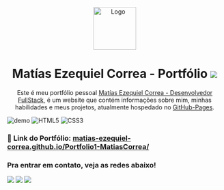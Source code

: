 <div align="center">
  <img alt="Logo" src="https://i.ibb.co/vPfSth8/M.png" width="100"/>
</div>
<h1 align="center">
  Matías Ezequiel Correa - Portfólio <img src="https://i.ibb.co/zQ9KsTy/file-folder-1f4c1.png">  
</h1>
<p align="center">
  Este é meu portfólio pessoal <a href="https://matias-ezequiel-correa.github.io/Portfolio1-MatiasCorrea/" target="_blank">Matías Ezequiel Correa - Desenvolvedor FullStack,</a> é um website que
 contém informações sobre mim, minhas habilidades e meus projetos, atualmente hospedado no <a href="https://github.com/matias-ezequiel-correa">GitHub-Pages</a>.
</p>

![demo](https://i.ibb.co/9WzYszf/desktop-layout-fullstack.png)
![HTML5](https://img.shields.io/badge/html5-%23E34F26.svg?style=for-the-badge&logo=html5&logoColor=white)
![CSS3](https://img.shields.io/badge/css3-%231572B6.svg?style=for-the-badge&logo=css3&logoColor=white)

### 🔗 Link do Portfólio: <a href="https://matias-ezequiel-correa.github.io/Portfolio1-MatiasCorrea/" target="_blank">matias-ezequiel-correa.github.io/Portfolio1-MatiasCorrea/</a>

 ### Pra entrar em contato, veja as redes abaixo!
 
<div> 
  <a href="https://instagram.com/maticorrea10" target="_blank"><img src="https://img.shields.io/badge/-Instagram-%23E4405F?style=for-the-badge&logo=instagram&logoColor=white" target="_blank"></a>
  <a href = "https://matiasecorrea19@gmail.com"><img src="https://img.shields.io/badge/-Gmail-%23333?style=for-the-badge&logo=gmail&logoColor=white" target="_blank"></a>
  <a href="https://www.linkedin.com/in/matías-ezequiel-correa" target="_blank"><img src="https://img.shields.io/badge/-LinkedIn-%230077B5?style=for-the-badge&logo=linkedin&logoColor=white" target="_blank"></a> 
</div>
